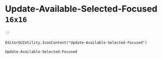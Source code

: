 # Update-Available-Selected-Focused `16x16`
<img src="/img/Update-Available-Selected-Focused.png" width=16 height=16>

``` CSharp
EditorGUIUtility.IconContent("Update-Available-Selected-Focused")
```
```
Update-Available-Selected-Focused
```
